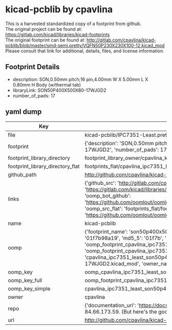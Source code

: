 # kicad-pcblib by cpavlina  
This is a harvested standardized copy of a footprint from github.  
The original project can be found at:  
https://gitlab.com/kicad/libraries/kicad-footprints  
The original footprint can be found at:
http://gitlab.com/cpavlina/kicad-pcblib/blob/master/smd-semi.pretty/VQFN50P230X230X100-12.kicad_mod
Please consult that link for additional, details, files, and license information.  
## Footprint Details
* description: SON,0.50mm pitch;16 pin,4.00mm W X 5.00mm L X 0.80mm H Body (w/thermal tab)  
* libraryLink: SON50P400X500X80-17WJGD2  
* number_of_pads: 17  
## yaml dump  
| Key | Value |  
| --- | --- |  
| file | kicad-pcblib/IPC7351-Least.pretty/SON50P400X500X80-17WJGD2.kicad_mod |  
| footprint | {'description': 'SON,0.50mm pitch;16 pin,4.00mm W X 5.00mm L X 0.80mm H Body (w/thermal tab)', 'libraryLink': 'SON50P400X500X80-17WJGD2', 'number_of_pads': 17} |  
| footprint_library_directory | footprint_library_owner/cpavlina_kicad-pcblib |  
| footprint_library_directory_flat | footprints_flat/cpavlina_ipc7351_least_son50p400x500x80_17wjgd2/working |  
| github_path | http://github.com/cpavlina/kicad-pcblib/blob/master/IPC7351-Least.pretty/SON50P400X500X80-17WJGD2.kicad_mod |  
| links | {'github_src': 'http://gitlab.com/cpavlina/kicad-pcblib/blob/master/smd-semi.pretty/VQFN50P230X230X100-12.kicad_mod', 'github_src_repo': 'https://gitlab.com/kicad/libraries/kicad-footprints', 'oomp_bot': 'footprints/cpavlina_ipc7351_least_son50p400x500x80_17wjgd2/working', 'oomp_bot_github': 'https://github.com/oomlout/oomlout_oomp_footprint_bot/tree/main/footprints/cpavlina_ipc7351_least_son50p400x500x80_17wjgd2/working', 'oomp_src_flat': 'footprints_flat/footprints_flat/cpavlina_ipc7351_least_son50p400x500x80_17wjgd2/working', 'oomp_src_flat_github': 'https://github.com/oomlout/oomlout_oomp_footprint_src/tree/main/footprints_flat/cpavlina_ipc7351_least_son50p400x500x80_17wjgd2/working'} |  
| name | kicad-pcblib |  
| oomp | {'footprint_name': 'son50p400x500x80_17wjgd2', 'library_name': 'ipc7351_least', 'md5': '01f7b98a197cba73710c334fb7eb6f07', 'md5_10': '01f7b98a19', 'md5_5': '01f7b', 'md5_6': '01f7b9', 'oomp_key': 'oomp_cpavlina_ipc7351_least_son50p400x500x80_17wjgd2', 'oomp_key_extra': 'oomp_footprint_cpavlina_ipc7351_least_son50p400x500x80_17wjgd2', 'oomp_key_full': 'oomp_footprint_cpavlina_ipc7351_least_son50p400x500x80_17wjgd2_01f7b9', 'oomp_key_simple': 'cpavlina_ipc7351_least_son50p400x500x80_17wjgd2', 'original_filename': 'kicad-pcblib/IPC7351-Least.pretty/SON50P400X500X80-17WJGD2.kicad_mod', 'owner_name': 'cpavlina'} |  
| oomp_key | oomp_cpavlina_ipc7351_least_son50p400x500x80_17wjgd2 |  
| oomp_key_full | oomp_footprint_cpavlina_ipc7351_least_son50p400x500x80_17wjgd2 |  
| oomp_key_simple | cpavlina_ipc7351_least_son50p400x500x80_17wjgd2 |  
| owner | cpavlina |  
| repo | {'documentation_url': 'https://docs.github.com/rest/overview/resources-in-the-rest-api#rate-limiting', 'message': "API rate limit exceeded for 84.66.173.59. (But here's the good news: Authenticated requests get a higher rate limit. Check out the documentation for more details.)"} |  
| url | http://github.com/cpavlina/kicad-pcblib |  

